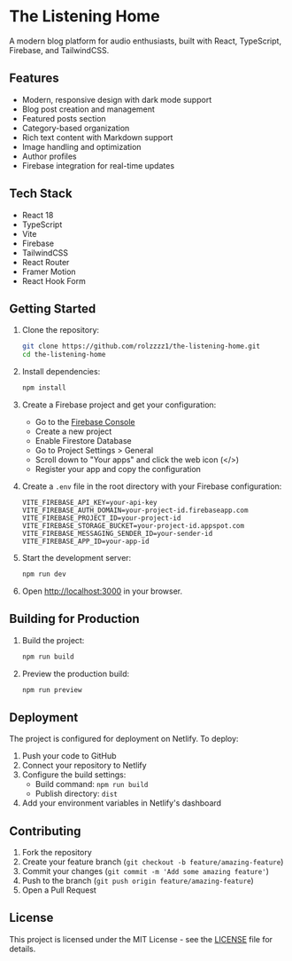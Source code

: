 # The Listening Home

A modern blog platform for audio enthusiasts, built with React, TypeScript, Firebase, and TailwindCSS.

## Features

- Modern, responsive design with dark mode support
- Blog post creation and management
- Featured posts section
- Category-based organization
- Rich text content with Markdown support
- Image handling and optimization
- Author profiles
- Firebase integration for real-time updates

## Tech Stack

- React 18
- TypeScript
- Vite
- Firebase
- TailwindCSS
- React Router
- Framer Motion
- React Hook Form

## Getting Started

1. Clone the repository:
   ```bash
   git clone https://github.com/rolzzzz1/the-listening-home.git
   cd the-listening-home
   ```

2. Install dependencies:
   ```bash
   npm install
   ```

3. Create a Firebase project and get your configuration:
   - Go to the [Firebase Console](https://console.firebase.google.com/)
   - Create a new project
   - Enable Firestore Database
   - Go to Project Settings > General
   - Scroll down to "Your apps" and click the web icon (</>)
   - Register your app and copy the configuration

4. Create a `.env` file in the root directory with your Firebase configuration:
   ```
   VITE_FIREBASE_API_KEY=your-api-key
   VITE_FIREBASE_AUTH_DOMAIN=your-project-id.firebaseapp.com
   VITE_FIREBASE_PROJECT_ID=your-project-id
   VITE_FIREBASE_STORAGE_BUCKET=your-project-id.appspot.com
   VITE_FIREBASE_MESSAGING_SENDER_ID=your-sender-id
   VITE_FIREBASE_APP_ID=your-app-id
   ```

5. Start the development server:
   ```bash
   npm run dev
   ```

6. Open [http://localhost:3000](http://localhost:3000) in your browser.

## Building for Production

1. Build the project:
   ```bash
   npm run build
   ```

2. Preview the production build:
   ```bash
   npm run preview
   ```

## Deployment

The project is configured for deployment on Netlify. To deploy:

1. Push your code to GitHub
2. Connect your repository to Netlify
3. Configure the build settings:
   - Build command: `npm run build`
   - Publish directory: `dist`
4. Add your environment variables in Netlify's dashboard

## Contributing

1. Fork the repository
2. Create your feature branch (`git checkout -b feature/amazing-feature`)
3. Commit your changes (`git commit -m 'Add some amazing feature'`)
4. Push to the branch (`git push origin feature/amazing-feature`)
5. Open a Pull Request

## License

This project is licensed under the MIT License - see the [LICENSE](LICENSE) file for details.
